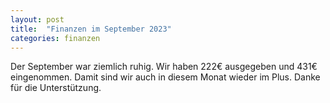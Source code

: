 ```yaml
---
layout: post
title:  "Finanzen im September 2023"
categories: finanzen
---
```

Der September war ziemlich ruhig. Wir haben 222€ ausgegeben und 431€ eingenommen. Damit sind wir auch in diesem Monat wieder im Plus. Danke für die Unterstützung.
